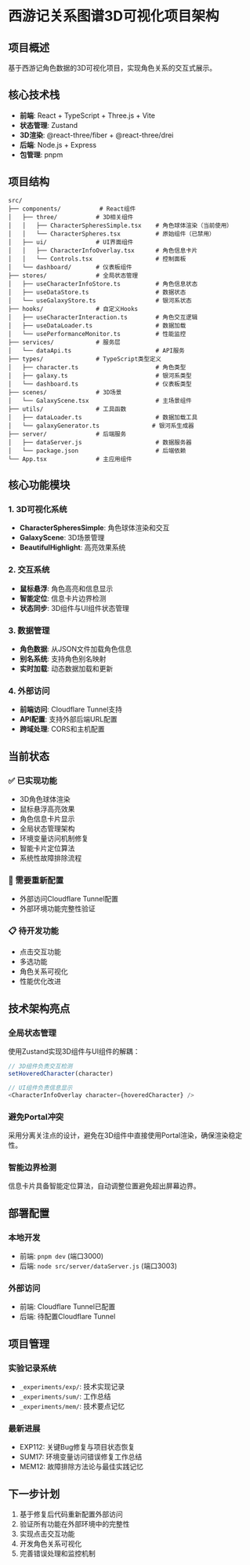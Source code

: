 # 西游记关系图谱3D可视化项目架构

## 项目概述
基于西游记角色数据的3D可视化项目，实现角色关系的交互式展示。

## 核心技术栈
- **前端**: React + TypeScript + Three.js + Vite
- **状态管理**: Zustand
- **3D渲染**: @react-three/fiber + @react-three/drei
- **后端**: Node.js + Express
- **包管理**: pnpm

## 项目结构

```
src/
├── components/           # React组件
│   ├── three/           # 3D相关组件
│   │   ├── CharacterSpheresSimple.tsx    # 角色球体渲染（当前使用）
│   │   └── CharacterSpheres.tsx          # 原始组件（已禁用）
│   ├── ui/              # UI界面组件
│   │   ├── CharacterInfoOverlay.tsx      # 角色信息卡片
│   │   └── Controls.tsx                  # 控制面板
│   └── dashboard/       # 仪表板组件
├── stores/              # 全局状态管理
│   ├── useCharacterInfoStore.ts          # 角色信息状态
│   ├── useDataStore.ts                   # 数据状态
│   └── useGalaxyStore.ts                 # 银河系状态
├── hooks/               # 自定义Hooks
│   ├── useCharacterInteraction.ts        # 角色交互逻辑
│   ├── useDataLoader.ts                  # 数据加载
│   └── usePerformanceMonitor.ts          # 性能监控
├── services/            # 服务层
│   └── dataApi.ts                        # API服务
├── types/               # TypeScript类型定义
│   ├── character.ts                      # 角色类型
│   ├── galaxy.ts                         # 银河系类型
│   └── dashboard.ts                      # 仪表板类型
├── scenes/              # 3D场景
│   └── GalaxyScene.tsx                   # 主场景组件
├── utils/               # 工具函数
│   ├── dataLoader.ts                     # 数据加载工具
│   └── galaxyGenerator.ts               # 银河系生成器
├── server/              # 后端服务
│   ├── dataServer.js                     # 数据服务器
│   └── package.json                      # 后端依赖
└── App.tsx              # 主应用组件
```

## 核心功能模块

### 1. 3D可视化系统
- **CharacterSpheresSimple**: 角色球体渲染和交互
- **GalaxyScene**: 3D场景管理
- **BeautifulHighlight**: 高亮效果系统

### 2. 交互系统
- **鼠标悬浮**: 角色高亮和信息显示
- **智能定位**: 信息卡片边界检测
- **状态同步**: 3D组件与UI组件状态管理

### 3. 数据管理
- **角色数据**: 从JSON文件加载角色信息
- **别名系统**: 支持角色别名映射
- **实时加载**: 动态数据加载和更新

### 4. 外部访问
- **前端访问**: Cloudflare Tunnel支持
- **API配置**: 支持外部后端URL配置
- **跨域处理**: CORS和主机配置

## 当前状态

### ✅ 已实现功能
- 3D角色球体渲染
- 鼠标悬浮高亮效果
- 角色信息卡片显示
- 全局状态管理架构
- 环境变量访问机制修复
- 智能卡片定位算法
- 系统性故障排除流程

### 🔄 需要重新配置
- 外部访问Cloudflare Tunnel配置
- 外部环境功能完整性验证

### 📋 待开发功能
- 点击交互功能
- 多选功能
- 角色关系可视化
- 性能优化改进

## 技术架构亮点

### 全局状态管理
使用Zustand实现3D组件与UI组件的解耦：
```typescript
// 3D组件负责交互检测
setHoveredCharacter(character)

// UI组件负责信息显示
<CharacterInfoOverlay character={hoveredCharacter} />
```

### 避免Portal冲突
采用分离关注点的设计，避免在3D组件中直接使用Portal渲染，确保渲染稳定性。

### 智能边界检测
信息卡片具备智能定位算法，自动调整位置避免超出屏幕边界。

## 部署配置

### 本地开发
- 前端: `pnpm dev` (端口3000)
- 后端: `node src/server/dataServer.js` (端口3003)

### 外部访问
- 前端: Cloudflare Tunnel已配置
- 后端: 待配置Cloudflare Tunnel

## 项目管理

### 实验记录系统
- `_experiments/exp/`: 技术实现记录
- `_experiments/sum/`: 工作总结
- `_experiments/mem/`: 技术要点记忆

### 最新进展
- EXP112: 关键Bug修复与项目状态恢复
- SUM17: 环境变量访问错误修复工作总结
- MEM12: 故障排除方法论与最佳实践记忆

## 下一步计划
1. 基于修复后代码重新配置外部访问
2. 验证所有功能在外部环境中的完整性
3. 实现点击交互功能
4. 开发角色关系可视化
5. 完善错误处理和监控机制
